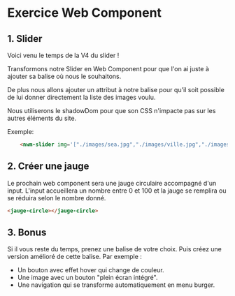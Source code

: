 # Exercice Web Component #

## 1. Slider ##

Voici venu le temps de la V4 du slider !

Transformons notre Slider en Web Component pour que l'on ai juste à ajouter sa balise où nous le souhaitons.

De plus nous allons ajouter un attribut à notre balise pour qu'il soit possible de lui donner directement la liste des images voulu.

Nous utiliserons le shadowDom pour que son CSS n'impacte pas sur les autres éléments du site.

Exemple:

```html
    <nwm-slider img='["./images/sea.jpg","./images/ville.jpg","./images/space.jpg"]'></nwm-slider>
```

## 2. Créer une jauge ##

Le prochain web component sera une jauge circulaire accompagné d'un input.
L'input accueillera un nombre entre 0 et 100 et la jauge se remplira ou se réduira selon le nombre donné.

```html
<jauge-circle></jauge-circle>
```

## 3. Bonus ##

Si il vous reste du temps, prenez une balise de votre choix.
Puis créez une version amélioré de cette balise.
Par exemple :

- Un bouton avec effet hover qui change de couleur.
- Une image avec un bouton "plein écran intégré".
- Une navigation qui se transforme automatiquement en menu burger.
